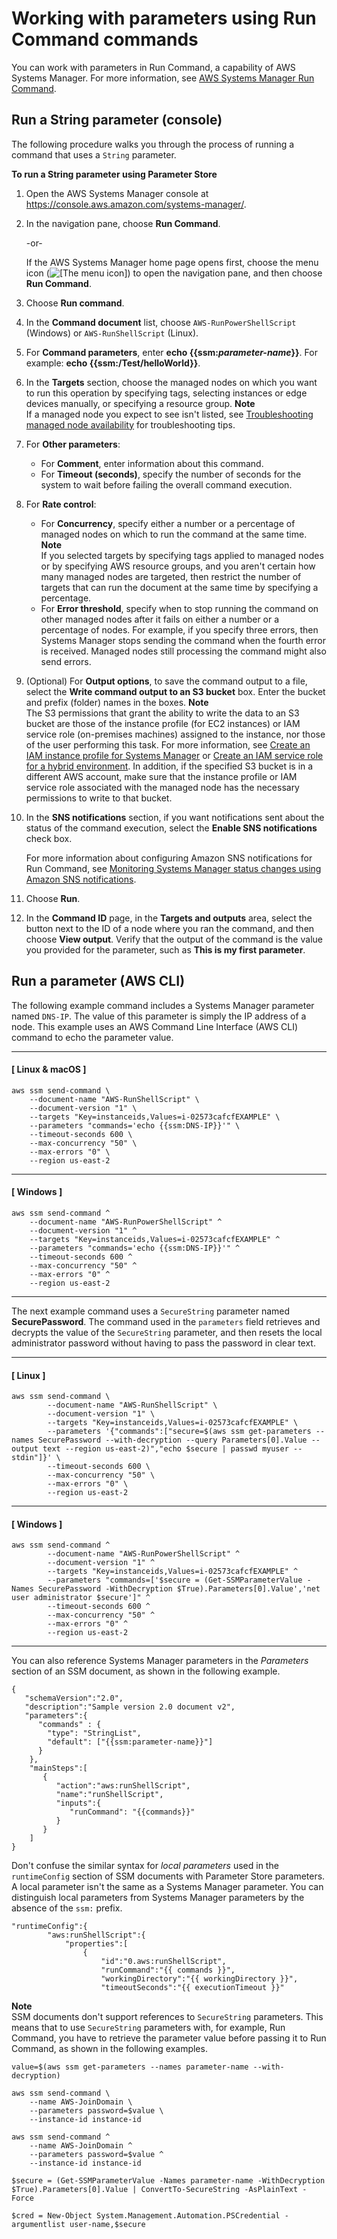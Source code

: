 # Working with parameters using Run Command commands<a name="sysman-param-runcommand"></a>

You can work with parameters in Run Command, a capability of AWS Systems Manager\. For more information, see [AWS Systems Manager Run Command](run-command.md)\.

## Run a String parameter \(console\)<a name="param-test-console"></a>

The following procedure walks you through the process of running a command that uses a `String` parameter\. 

**To run a String parameter using Parameter Store**

1. Open the AWS Systems Manager console at [https://console\.aws\.amazon\.com/systems\-manager/](https://console.aws.amazon.com/systems-manager/)\.

1. In the navigation pane, choose **Run Command**\.

   \-or\-

   If the AWS Systems Manager home page opens first, choose the menu icon \(![\[The menu icon\]](http://docs.aws.amazon.com/systems-manager/latest/userguide/images/menu-icon-small.png)\) to open the navigation pane, and then choose **Run Command**\.

1. Choose **Run command**\.

1. In the **Command document** list, choose `AWS-RunPowerShellScript` \(Windows\) or `AWS-RunShellScript` \(Linux\)\.

1. For **Command parameters**, enter **echo \{\{ssm:*parameter\-name*\}\}**\. For example: **echo \{\{ssm:/Test/helloWorld\}\}**\. 

1. In the **Targets** section, choose the managed nodes on which you want to run this operation by specifying tags, selecting instances or edge devices manually, or specifying a resource group\.
**Note**  
If a managed node you expect to see isn't listed, see [Troubleshooting managed node availability](troubleshooting-managed-instances.md) for troubleshooting tips\.

1. For **Other parameters**:
   + For **Comment**, enter information about this command\.
   + For **Timeout \(seconds\)**, specify the number of seconds for the system to wait before failing the overall command execution\. 

1. For **Rate control**:
   + For **Concurrency**, specify either a number or a percentage of managed nodes on which to run the command at the same time\.
**Note**  
If you selected targets by specifying tags applied to managed nodes or by specifying AWS resource groups, and you aren't certain how many managed nodes are targeted, then restrict the number of targets that can run the document at the same time by specifying a percentage\.
   + For **Error threshold**, specify when to stop running the command on other managed nodes after it fails on either a number or a percentage of nodes\. For example, if you specify three errors, then Systems Manager stops sending the command when the fourth error is received\. Managed nodes still processing the command might also send errors\.

1. \(Optional\) For **Output options**, to save the command output to a file, select the **Write command output to an S3 bucket** box\. Enter the bucket and prefix \(folder\) names in the boxes\.
**Note**  
The S3 permissions that grant the ability to write the data to an S3 bucket are those of the instance profile \(for EC2 instances\) or IAM service role \(on\-premises machines\) assigned to the instance, nor those of the user performing this task\. For more information, see [Create an IAM instance profile for Systems Manager](setup-instance-profile.md) or [Create an IAM service role for a hybrid environment](sysman-service-role.md)\. In addition, if the specified S3 bucket is in a different AWS account, make sure that the instance profile or IAM service role associated with the managed node has the necessary permissions to write to that bucket\.

1. In the **SNS notifications** section, if you want notifications sent about the status of the command execution, select the **Enable SNS notifications** check box\.

   For more information about configuring Amazon SNS notifications for Run Command, see [Monitoring Systems Manager status changes using Amazon SNS notifications](monitoring-sns-notifications.md)\.

1. Choose **Run**\.

1. In the **Command ID** page, in the **Targets and outputs** area, select the button next to the ID of a node where you ran the command, and then choose **View output**\. Verify that the output of the command is the value you provided for the parameter, such as **This is my first parameter**\.

## Run a parameter \(AWS CLI\)<a name="param-test-cli"></a>

The following example command includes a Systems Manager parameter named `DNS-IP`\. The value of this parameter is simply the IP address of a node\. This example uses an AWS Command Line Interface \(AWS CLI\) command to echo the parameter value\.

------
#### [ Linux & macOS ]

```
aws ssm send-command \
    --document-name "AWS-RunShellScript" \
    --document-version "1" \
    --targets "Key=instanceids,Values=i-02573cafcfEXAMPLE" \
    --parameters "commands='echo {{ssm:DNS-IP}}'" \
    --timeout-seconds 600 \
    --max-concurrency "50" \
    --max-errors "0" \
    --region us-east-2
```

------
#### [ Windows ]

```
aws ssm send-command ^
    --document-name "AWS-RunPowerShellScript" ^
    --document-version "1" ^
    --targets "Key=instanceids,Values=i-02573cafcfEXAMPLE" ^
    --parameters "commands='echo {{ssm:DNS-IP}}'" ^
    --timeout-seconds 600 ^
    --max-concurrency "50" ^
    --max-errors "0" ^
    --region us-east-2
```

------

The next example command uses a `SecureString` parameter named **SecurePassword**\. The command used in the `parameters` field retrieves and decrypts the value of the `SecureString` parameter, and then resets the local administrator password without having to pass the password in clear text\.

------
#### [ Linux ]

```
aws ssm send-command \
        --document-name "AWS-RunShellScript" \
        --document-version "1" \
        --targets "Key=instanceids,Values=i-02573cafcfEXAMPLE" \
        --parameters '{"commands":["secure=$(aws ssm get-parameters --names SecurePassword --with-decryption --query Parameters[0].Value --output text --region us-east-2)","echo $secure | passwd myuser --stdin"]}' \
        --timeout-seconds 600 \
        --max-concurrency "50" \
        --max-errors "0" \
        --region us-east-2
```

------
#### [ Windows ]

```
aws ssm send-command ^
        --document-name "AWS-RunPowerShellScript" ^
        --document-version "1" ^
        --targets "Key=instanceids,Values=i-02573cafcfEXAMPLE" ^
        --parameters "commands=['$secure = (Get-SSMParameterValue -Names SecurePassword -WithDecryption $True).Parameters[0].Value','net user administrator $secure']" ^
        --timeout-seconds 600 ^
        --max-concurrency "50" ^
        --max-errors "0" ^
        --region us-east-2
```

------

You can also reference Systems Manager parameters in the *Parameters* section of an SSM document, as shown in the following example\.

```
{
   "schemaVersion":"2.0",
   "description":"Sample version 2.0 document v2",
   "parameters":{
      "commands" : {
        "type": "StringList",
        "default": ["{{ssm:parameter-name}}"]
      }
    },
    "mainSteps":[
       {
          "action":"aws:runShellScript",
          "name":"runShellScript",
          "inputs":{
             "runCommand": "{{commands}}"
          }
       }
    ]
}
```

Don't confuse the similar syntax for *local parameters* used in the `runtimeConfig` section of SSM documents with Parameter Store parameters\. A local parameter isn't the same as a Systems Manager parameter\. You can distinguish local parameters from Systems Manager parameters by the absence of the `ssm:` prefix\.

```
"runtimeConfig":{
        "aws:runShellScript":{
            "properties":[
                {
                    "id":"0.aws:runShellScript",
                    "runCommand":"{{ commands }}",
                    "workingDirectory":"{{ workingDirectory }}",
                    "timeoutSeconds":"{{ executionTimeout }}"
```

**Note**  
SSM documents don't support references to `SecureString` parameters\. This means that to use `SecureString` parameters with, for example, Run Command, you have to retrieve the parameter value before passing it to Run Command, as shown in the following examples\.  

```
value=$(aws ssm get-parameters --names parameter-name --with-decryption)
```

```
aws ssm send-command \
    --name AWS-JoinDomain \
    --parameters password=$value \
    --instance-id instance-id
```

```
aws ssm send-command ^
    --name AWS-JoinDomain ^
    --parameters password=$value ^
    --instance-id instance-id
```

```
$secure = (Get-SSMParameterValue -Names parameter-name -WithDecryption $True).Parameters[0].Value | ConvertTo-SecureString -AsPlainText -Force
```

```
$cred = New-Object System.Management.Automation.PSCredential -argumentlist user-name,$secure
```